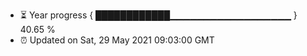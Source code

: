 - ⏳ Year progress { ████████████▁▁▁▁▁▁▁▁▁▁▁▁▁▁▁▁▁▁ } 40.65 %
- ⏰ Updated on Sat, 29 May 2021 09:03:00 GMT

